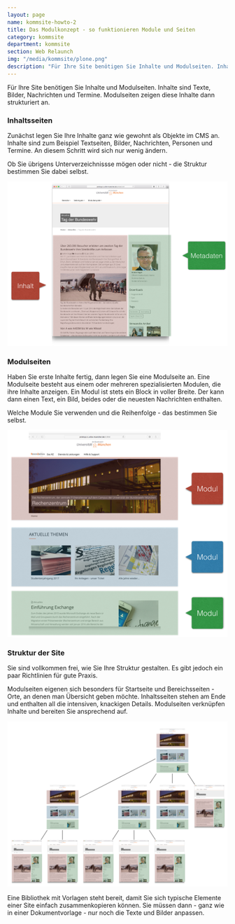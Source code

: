 ```yaml
---
layout: page
name: kommsite-howto-2
title: Das Modulkonzept - so funktionieren Module und Seiten
category: kommsite
department: kommsite
section: Web Relaunch
img: "/media/kommsite/plone.png"
description: "Für Ihre Site benötigen Sie Inhalte und Modulseiten. Inhalte sind Texte, Bilder, Nachrichten und Termine. Modulseiten zeigen diese Inhalte dann strukturiert an."
---
```


Für Ihre Site benötigen Sie Inhalte und Modulseiten. Inhalte sind Texte, Bilder, Nachrichten und Termine. Modulseiten zeigen diese Inhalte dann strukturiert an.

### Inhaltsseiten

Zunächst legen Sie Ihre Inhalte ganz wie gewohnt als Objekte im CMS an. Inhalte sind zum Beispiel Textseiten, Bilder, Nachrichten, Personen und Termine. An diesem Schritt wird sich nur wenig ändern.

Ob Sie übrigens Unterverzeichnissse mögen oder nicht - die Struktur bestimmen Sie dabei selbst.

<img src="/media/kommsite/inhaltsseiten.png">


### Modulseiten

Haben Sie erste Inhalte fertig, dann legen Sie eine Modulseite an. Eine Modulseite besteht aus einem oder mehreren spezialisierten Modulen, die ihre Inhalte anzeigen. Ein Modul ist stets ein Block in voller Breite. Der kann dann einen Text, ein Bild, beides oder die neuesten Nachrichten enthalten.

Welche Module Sie verwenden und die Reihenfolge - das bestimmen Sie selbst.

<img src="/media/kommsite/modulseiten.png">


### Struktur der Site

Sie sind vollkommen frei, wie Sie Ihre Struktur gestalten. Es gibt jedoch ein paar Richtlinien für gute Praxis.

Modulseiten eigenen sich besonders für Startseite und Bereichsseiten - Orte, an denen man Übersicht geben möchte.
Inhaltsseiten stehen am Ende und enthalten all die intensiven, knackigen Details. 
Modulseiten verknüpfen Inhalte und bereiten Sie ansprechend auf.

<img src="/media/kommsite/struktur.png">

Eine Bibliothek mit Vorlagen steht bereit, damit Sie sich typische Elemente einer Site einfach zusammenkopieren können. Sie müssen dann - ganz wie in einer Dokumentvorlage - nur noch die Texte und Bilder anpassen.


